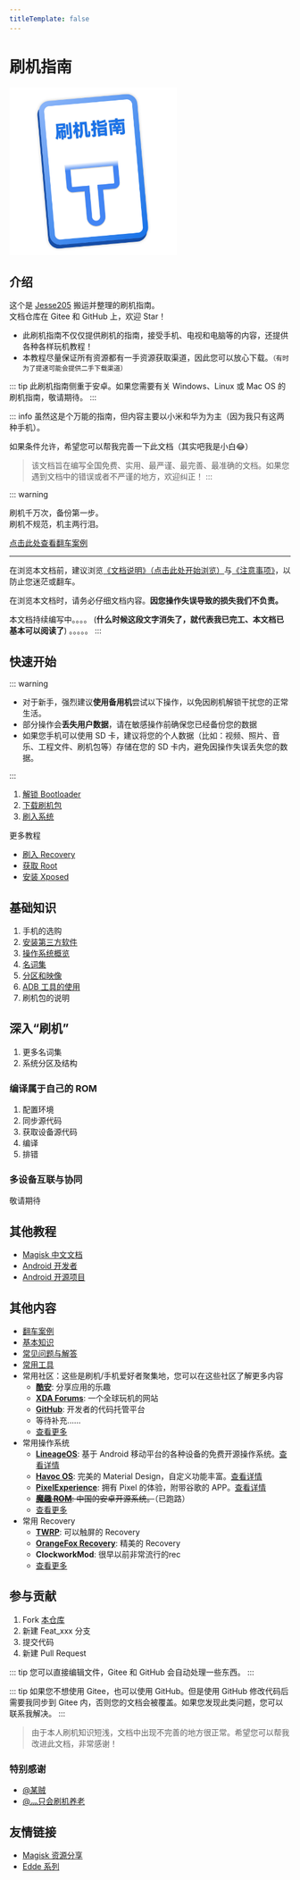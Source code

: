 ```yaml
---
titleTemplate: false
---
```


# 刷机指南

<img src="./logo.svg" width="300"/>

## 介绍

这个是 [Jesse205](https://gitee.com/Jesse205) 搬运并整理的刷机指南。\
文档仓库在 Gitee 和 GitHub 上，欢迎 Star！

- 此刷机指南不仅仅提供刷机的指南，接受手机、电视和电脑等的内容，还提供各种各样玩机教程！
- 本教程尽量保证所有资源都有一手资源获取渠道，因此您可以放心下载。<small>（有时为了提速可能会提供二手下载渠道）</small>

::: tip
此刷机指南侧重于安卓。如果您需要有关 Windows、Linux 或 Mac OS 的刷机指南，敬请期待。
:::

::: info
虽然这是个万能的指南，但内容主要以小米和华为为主（因为我只有这两种手机）。

如果条件允许，希望您可以帮我完善一下此文档（其实吧我是小白😂）

> 该文档旨在编写全国免费、实用、最严谨、最完善、最准确的文档。如果您遇到文档中的错误或者不严谨的地方，欢迎纠正！
:::

::: warning

刷机千万次，备份第一步。\
刷机不规范，机主两行泪。

[点击此处查看翻车案例](./rollover/index.md)

---

在浏览本文档前，建议浏览[《文档说明》（点击此处开始浏览）](./faq/documents.md)与[《注意事项》](./normal/notes/index.md)，以防止您迷茫或翻车。

在浏览本文档时，请务必仔细文档内容。**因您操作失误导致的损失我们不负责。**

本文档持续编写中。。。。 (**什么时候这段文字消失了，就代表我已完工、本文档已基本可以阅读了**) 。。。。。
:::

## 快速开始

::: warning

- 对于新手，强烈建议**使用备用机**尝试以下操作，以免因刷机解锁干扰您的正常生活。
- 部分操作会**丢失用户数据**，请在敏感操作前确保您已经备份您的数据
- 如果您手机可以使用 SD 卡，建议将您的个人数据（比如：视频、照片、音乐、工程文件、刷机包等）存储在您的 SD 卡内，避免因操作失误丢失您的数据。

:::

1. [解锁 Bootloader](./fast/unlock/index.md)
2. [下载刷机包](./fast/download/index.md)
3. [刷入系统](./fast/flash/system.md)

更多教程

- [刷入 Recovery](./fast/flash/recovery.md)
- [获取 Root](./fast/install/root/index.md)
- [安装 Xposed](./fast/install/xposed/index.md)

## 基础知识

1. 手机的选购
2. [安装第三方软件](./normal/installApk/index.md) <Badge text="不通过自带的应用市场" />
3. [操作系统概览](./normal/systems/index.md)
4. [名词集](./normal/noun.md)
5. [分区和映像](./normal/partitions/index.md)
6. [ADB 工具的使用](./normal/danger_permissions/adb/index.md)
7. 刷机包的说明

## 深入“刷机”

1. 更多名词集
2. 系统分区及结构

### 编译属于自己的 ROM

1. 配置环境
2. 同步源代码
3. 获取设备源代码
4. 编译
5. 排错

### 多设备互联与协同

敬请期待

## 其他教程

- [Magisk 中文文档](https://jesse205.github.io/MagiskChineseDocument/) <Badge text="本站翻译" />
- [Android 开发者](https://developer.android.google.cn/?hl=zh-cn)
- [Android 开源项目](https://source.android.google.cn/?hl=zh-cn)

## 其他内容

- [翻车案例](./rollover/index.md)
- [基本知识](./faq/knowledge.md)
- [常见问题与解答](./faq/index.md)
- [常用工具](./tools/index.md)
- 常用社区：这些是刷机/手机爱好者聚集地，您可以在这些社区了解更多内容
  - **[酷安](https://www.coolapk.com/)**: 分享应用的乐趣
  - **[XDA Forums](https://forum.xda-developers.com/)**: 一个全球玩机的网站
  - **[GitHub](https://github.com/)**: 开发者的代码托管平台
  - 等待补充......
  - [查看更多](/normal/discussions.md)
- 常用操作系统
  - **[LineageOS](https://lineageos.org/)**: 基于 Android 移动平台的各种设备的免费开源操作系统。[查看详情](/normal/systems/lineageos.md)
  - **[Havoc OS](https://havoc-os.com/)**: 完美的 Material Design，自定义功能丰富。[查看详情](/normal/systems/havocos.md)
  - **[PixelExperience](https://download.pixelexperience.org/)**: 拥有 Pixel 的体验，附带谷歌的 APP。[查看详情](/normal/systems/pixelexperience.md)
  - ~~**[魔趣 ROM](https://www.mokeedev.com/)**: 中国的安卓开源系统。~~（已跑路）
  - [查看更多](/normal/systems/index.md)
- 常用 Recovery
  - **[TWRP](https://twrp.me/)**: 可以触屏的 Recovery
  - **[OrangeFox Recovery](https://wiki.orangefox.tech/en/home)**: 精美的 Recovery
  - **ClockworkMod**: 很早以前非常流行的rec
  - [查看更多](/normal/recoveries/index.md)

## 参与贡献

1. Fork [本仓库](https://gitee.com/Jesse205/FlashAndroidDevicesGuidelines)
2. 新建 Feat_xxx 分支
3. 提交代码
4. 新建 Pull Request

::: tip
您可以直接编辑文件，Gitee 和 GitHub 会自动处理一些东西。
:::

::: tip
如果您不想使用 Gitee，也可以使用 GitHub。但是使用 GitHub 修改代码后需要我同步到 Gitee 内，否则您的文档会被覆盖。如果您发现此类问题，您可以联系我解决。
:::

> 由于本人刷机知识短浅，文档中出现不完善的地方很正常。希望您可以帮我改进此文档，非常感谢！

### 特别感谢

- [@某贼](https://www.coolapk.com/u/3463951)
- [@灬只会刷机养老](http://www.coolapk.com/u/11090720)

## 友情链接

- [Magisk 资源分享](https://main.suchenqaq.club/)
- [Edde 系列](https://jesse205.github.io/)
